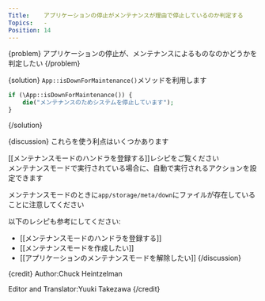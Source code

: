 ```yaml
---
Title:    アプリケーションの停止がメンテナンスが理由で停止しているのか判定する
Topics:   -
Position: 14
---
```


{problem}
アプリケーションの停止が、メンテナンスによるものなのかどうかを判定したい
{/problem}

{solution}
`App::isDownForMaintenance()`メソッドを利用します

```php
if (\App::isDownForMaintenance()) {
    die("メンテナンスのためシステムを停止しています");
}
```
{/solution}

{discussion}
これらを使う利点はいくつかあります

[[メンテナンスモードのハンドラを登録する]]レシピをご覧ください  
メンテナンスモードで実行されている場合に、自動で実行されるアクションを設定できます  

メンテナンスモードのときに`app/storage/meta/down`にファイルが存在していることに注意してください

以下のレシピも参考にしてください:

* [[メンテナンスモードのハンドラを登録する]]
* [[メンテナンスモードを作成したい]]
* [[アプリケーションのメンテナンスモードを解除したい]]
{/discussion}

{credit}
Author:Chuck Heintzelman

Editor and Translator:Yuuki Takezawa
{/credit}
